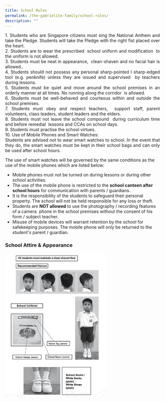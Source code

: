 ```yaml
---
title: School Rules
permalink: /the-gabrielite-family/school-rules/
description: ""
---
```

<p align="justify"> 
1.  Students who are Singapore citizens must sing the National Anthem and take the Pledge. Students will take the Pledge with the right fist placed over the heart. <br>2.  Students are to wear the prescribed  school uniform and modification  to the uniform is not allowed. <br>3.  Students must be neat in appearance,  clean-shaven and no facial hair is allowed.. <br> 4.  Students should not possess any personal sharp-pointed I sharp-edged tool (e.g. penknife) unless they are issued and supervised  by teachers during lessons. <br>5.  Students must be quiet and move around the school premises in an orderly manner at all times. No running along the corridor  is allowed. <br> 6.  Students must be well-behaved and courteous within and outside the school premises. <br> 7.  Students must obey and respect teachers,  support staff, parent volunteers, class leaders, student leaders and the elders. <br> 8.  Students must not leave the school compound  during curriculum time and before remedial  lessons and CCAs on school days.     <br> 9.  Students must practise the school virtues. <br> 10.  Use of Mobile Phones and Smart Watches:  <br>Students are advised not to wear smart watches to school. In the event that they do, the smart watches must be kept in their school bags and can only be used after school hours.  

The use of smart watches will be governed by the same conditions as the use of the mobile phones which are listed below:  
*  Mobile phones must not be turned on during lessons or during other school activities.  
*  The use of the mobile phone is restricted to the **school canteen after school hours** for communication with parents / guardians.  
*  It is the responsibility of the students to safeguard their personal property. The school will not be held responsible for any loss or theft.  
* Students are **NOT allowed** to use the photography / recording features of a camera  phone in the school premises without the consent of his form / subject teacher.  
* Misuse of mobile devices will warrant retention by the school for safekeeping purposes. The mobile phone will only be returned to the student's parent / guardian.


### School Attire & Appearance

<img src="/images/2021%20Sch%20Attire%20%20Appearance.jpeg" 
     style="width:65%">
